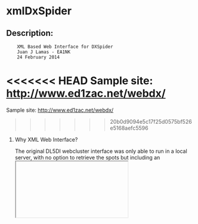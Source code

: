 # xmlDxSpider

Description:
-----------------------------------------------------------------------------------------
		XML Based Web Interface for DXSpider
		Juan J Lamas - EA1NK
		24 February 2014

<<<<<<< HEAD
	Sample site: http://www.ed1zac.net/webdx/
=======
Sample site: http://www.ed1zac.net/webdx/
>>>>>>> 20b0d9094e5c17f25d0575bf526e5168aefc5596

1. Why XML Web Interface?

	The original DL5DI webcluster interface was only able to run in a local server, 
	with no option to retrieve the spots but including an <IFRAME> on a external web
	page or complicated parsing.

	Using the modified scripts to output a XML document, one can retrieve the spots
	with a simple HTTP Request in Javascript, PHP or any other programming language. 
	Not only for web display but also for webapps, native apps or any kind of software.


2. The XML document.

	The XML document is generated by webclusterXML.py Perl script. It is a populated list
	of spots, wcy, wwv and announces gathered from the files generated by DXSpider. More
	info on how it works can be found on DL5DI website. A sample.xml file is provided.

	The document can be retrieved on http://webserver_address/cgi-bin/webclusterXML

	The structure of the XML documents is:

	Header: <?xml version='1.0' encoding='UTF-8'?>
	
	Container for all the data: 	<DATA></DATA>
	Container for all the spots: 	<SPOTS></SPOTS>
	Single spot:					<SPOT></SPOT> 
	Spot information:
									<FROM></FROM>
									<QRG></QRG>
									<DX></DX>
									<TEXT></TEXT>
									<CQ></CQ>
									<PREFIX></PREFIX>
									<UTC></UTC>

	Container for all WCYs:			<WCYS></WCYS>
	Single WCY:						<WCY></WCY>
	WCY information:				
									<FROM></FROM>
									<DATE></DATE>
									<SFI></SFI>
									<A></A>
									<K></K>
									<expK></expK>
									<R></R>
									<SA></SA>
									<GMF></GMF>
									<AURORA></AURORA>
	
	Container for all WWV:			<WWVS></WWVS>
	Single WWV:						<WWV></WWV>
	WWV information:				
									<FROM></FROM>
									<DATE></DATE>
									<SFI></SFI>
									<A></A>
									<K></K>
									<TEXT></TEXT>

	Container for all announces:	<ANNS></ANNS>
	Single announce:				<ANN></ANN>
	Announce information:			
									<PATH></PATH>
									<DATE></DATE>
									<TEXT></TEXT>

3. The Web interface.

	The provided index.html file is a simple layout made in HTML5 and Javascript. The XML 
	document is gathered via a HTTPRequest and parsed in Javascript. The tables are 
	dinamically populated with the data in the XML file.
	
	No special features are required on the server side for the interface to run. Any 
	modern web browser (> Internet Explorer 6, Chrome, Firefox, Safari) or device
	(iOS, Android) should render the interface correctly.

	All the style info is attached in the css files, so it is easy to modify.  
	
	Data is gathered from the DXSpider server every 30 seconds.

4. Installation.

	Perl and Bash scripts:
		
		Copy webclusterXML to /usr/lib/cgi-bin directory or your cgi-bin path.
        Copy webclusterXML.pl to /usr/local/bin directory or your bin path.
		Edit webclusterXML to point to webclusterXML.pl if not in default path.

	HTML interface
		
		Copy htmldocs content to the desired directory on the webserver.  


73!                                               
